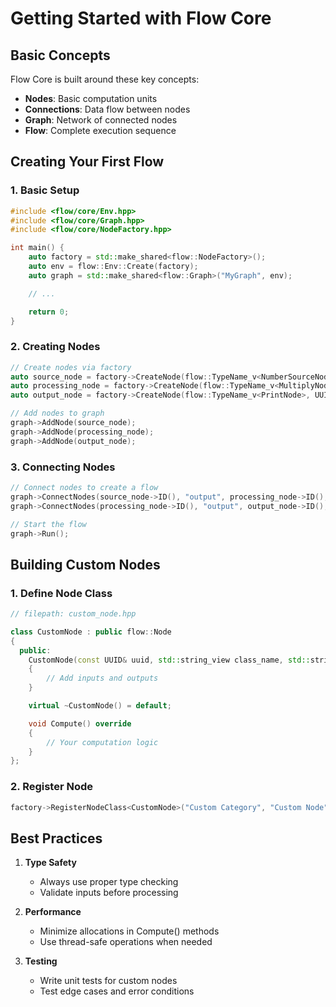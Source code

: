 # Getting Started with Flow Core

## Basic Concepts

Flow Core is built around these key concepts:

- **Nodes**: Basic computation units
- **Connections**: Data flow between nodes
- **Graph**: Network of connected nodes
- **Flow**: Complete execution sequence

## Creating Your First Flow

### 1. Basic Setup

```cpp
#include <flow/core/Env.hpp>
#include <flow/core/Graph.hpp>
#include <flow/core/NodeFactory.hpp>

int main() {
    auto factory = std::make_shared<flow::NodeFactory>();
    auto env = flow::Env::Create(factory);
    auto graph = std::make_shared<flow::Graph>("MyGraph", env);

    // ...

    return 0;
}
```

### 2. Creating Nodes

```cpp
// Create nodes via factory
auto source_node = factory->CreateNode(flow::TypeName_v<NumberSourceNode>, UUID{}, "Source", env);
auto processing_node = factory->CreateNode(flow::TypeName_v<MultiplyNode>, UUID{}, "Multiply", env);
auto output_node = factory->CreateNode(flow::TypeName_v<PrintNode>, UUID{}, "Output", env);

// Add nodes to graph
graph->AddNode(source_node);
graph->AddNode(processing_node);
graph->AddNode(output_node);
```

### 3. Connecting Nodes

```cpp
// Connect nodes to create a flow
graph->ConnectNodes(source_node->ID(), "output", processing_node->ID(), "input");
graph->ConnectNodes(processing_node->ID(), "output", output_node->ID(), "input");

// Start the flow
graph->Run();
```

## Building Custom Nodes

### 1. Define Node Class

```cpp
// filepath: custom_node.hpp

class CustomNode : public flow::Node
{
  public:
    CustomNode(const UUID& uuid, std::string_view class_name, std::string_view name, std::shared_ptr<Env> env)
    {
        // Add inputs and outputs
    }

    virtual ~CustomNode() = default;

    void Compute() override
    {
        // Your computation logic
    }
};
```

### 2. Register Node

```cpp
factory->RegisterNodeClass<CustomNode>("Custom Category", "Custom Node");
```

## Best Practices

1. **Type Safety**

   - Always use proper type checking
   - Validate inputs before processing

2. **Performance**

   - Minimize allocations in Compute() methods
   - Use thread-safe operations when needed

3. **Testing**
   - Write unit tests for custom nodes
   - Test edge cases and error conditions
